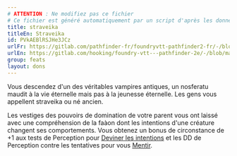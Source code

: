```yaml
---
# ATTENTION : Ne modifiez pas ce fichier
# Ce fichier est généré automatiquement par un script d'après les données du module Foundry VTT officiel et de sa traduction
title: straveika
titleEn: Straveika
id: PVkAEBlRSJHe3JCz
urlFr: https://gitlab.com/pathfinder-fr/foundryvtt-pathfinder2-fr/-/blob/master/data/feats/PVkAEBlRSJHe3JCz.htm
urlEn: https://gitlab.com/hooking/foundry-vtt---pathfinder-2e/-/blob/master/packs/data/feats.db/straveika.json
group: feats
layout: dons
---
```

Vous descendez d'un des véritables vampires antiques, un nosferatu maudit à la vie éternelle mais pas à la jeunesse éternelle. Les gens vous appellent straveika ou né ancien.

Les vestiges des pouvoirs de domination de votre parent vous ont laissé avec une compréhension de la faàon dont les intentions d'une créature changent ses comportements. Vous obtenez un bonus de circonstance de +1 aux tests de Perception pour [Deviner les intentions](../actions/deviner-les-intentions.md) et les DD de Perception contre les tentatives pour vous [Mentir](../actions/mentir.md).



